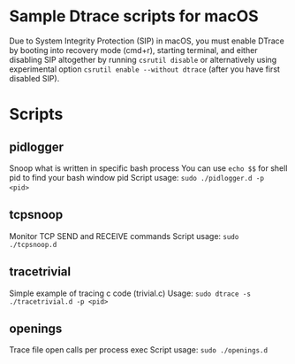 # Sample Dtrace scripts for macOS

Due to System Integrity Protection (SIP) in macOS, you must enable DTrace by booting into recovery mode (cmd+r), starting terminal, and either disabling SIP altogether by running `csrutil disable` or alternatively using experimental option `csrutil enable --without dtrace` (after you have first disabled SIP).

# Scripts

## pidlogger
Snoop what is written in specific bash process
You can use `echo $$` for shell pid to find your bash window pid
Script usage: `sudo ./pidlogger.d -p <pid>`
  
## tcpsnoop
Monitor TCP SEND and RECEIVE commands
Script usage: `sudo ./tcpsnoop.d`

## tracetrivial
Simple example of tracing c code (trivial.c)
Usage: `sudo dtrace -s ./tracetrivial.d -p <pid>`

## openings
Trace file open calls per process exec
Script usage: `sudo ./openings.d`
